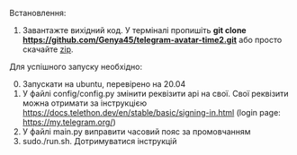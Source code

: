 Встановлення:
   1. Завантажте вихідний код. У терміналі пропишіть **git clone https://github.com/Genya45/telegram-avatar-time2.git** або просто скачайте [zip](https://github.com/Genya45/telegram-avatar-time2/archive/refs/heads/main.zip).

Для успішного запуску необхідно:

   0. Запускати на ubuntu, перевірено на 20.04
   1. У файлі config/config.py змінити реквізити api на свої. Свої реквізити можна отримати за інструкцією https://docs.telethon.dev/en/stable/basic/signing-in.html (login page: https://my.telegram.org/)
   2. У файлі main.py виправити часовий пояс за промовчанням
   3. sudo./run.sh. Дотримуватися інструкцій
